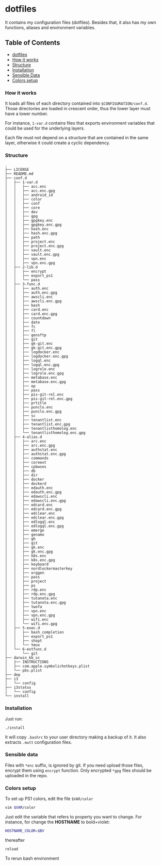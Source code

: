 # dotfiles
It contains my configuration files (dotfiles). Besides that, it also has my own
functions, aliases and environment variables.

## Table of Contents
* [dotfiles](#dotfiles)
* [How it works](#how-it-works)
* [Structure](#structure)
* [Installation](#installation)
* [Sensible Data](#sensible-data)
* [Colors setup](#colors-setup)


### How it works
It loads all files of each directory contained into `$CONFIGURATION/conf.d`. Those
directories are loaded in crescent order, thus the lower layer must have a lower
number.

For instance, `1-var.d` contains files that exports environment variables that
could be used for the underlying layers.

Each file must not depend on a structure that are contained in the same layer,
otherwise it could create a cyclic dependency.

### Structure
``` shell
.
├── LICENSE
├── README.md
├── conf.d
│   ├── 1-var.d
│   │   ├── acc.enc
│   │   ├── acc.enc.gpg
│   │   ├── android_id
│   │   ├── color
│   │   ├── conf
│   │   ├── core
│   │   ├── dev
│   │   ├── gpg
│   │   ├── gpgkey.enc
│   │   ├── gpgkey.enc.gpg
│   │   ├── hash.enc
│   │   ├── hash.enc.gpg
│   │   ├── path
│   │   ├── project.enc
│   │   ├── project.enc.gpg
│   │   ├── vault.enc
│   │   ├── vault.enc.gpg
│   │   ├── vpn.enc
│   │   ├── vpn.enc.gpg
│   ├── 2-lib.d
│   │   ├── encrypt
│   │   ├── export_ps1
│   │   └── pass
│   ├── 3-func.d
│   │   ├── auth.enc
│   │   ├── auth.enc.gpg
│   │   ├── awscli.enc
│   │   ├── awscli.enc.gpg
│   │   ├── bash
│   │   ├── card.enc
│   │   ├── card.enc.gpg
│   │   ├── countdown
│   │   ├── date
│   │   ├── fc
│   │   ├── fl
│   │   ├── gensftp
│   │   ├── git
│   │   ├── gk-git.enc
│   │   ├── gk-git.enc.gpg
│   │   ├── logdocker.enc
│   │   ├── logdocker.enc.gpg
│   │   ├── logql.enc
│   │   ├── logql.enc.gpg
│   │   ├── logrole.enc
│   │   ├── logrole.enc.gpg
│   │   ├── metabase.enc
│   │   ├── metabase.enc.gpg
│   │   ├── op
│   │   ├── pass
│   │   ├── pis-git-rel.enc
│   │   ├── pis-git-rel.enc.gpg
│   │   ├── prtitle
│   │   ├── punclo.enc
│   │   ├── punclo.enc.gpg
│   │   ├── sc
│   │   ├── tenantlist.enc
│   │   ├── tenantlist.enc.gpg
│   │   ├── tenantlisthomolog.enc
│   │   └── tenantlisthomolog.enc.gpg
│   ├── 4-alias.d
│   │   ├── arc.enc
│   │   ├── arc.enc.gpg
│   │   ├── authstat.enc
│   │   ├── authstat.enc.gpg
│   │   ├── commands
│   │   ├── coreext
│   │   ├── cpbwses
│   │   ├── db
│   │   ├── dir
│   │   ├── docker
│   │   ├── dockerd
│   │   ├── edauth.enc
│   │   ├── edauth.enc.gpg
│   │   ├── edawscli.enc
│   │   ├── edawscli.enc.gpg
│   │   ├── edcard.enc
│   │   ├── edcard.enc.gpg
│   │   ├── edclear.enc
│   │   ├── edclear.enc.gpg
│   │   ├── edlogql.enc
│   │   ├── edlogql.enc.gpg
│   │   ├── emerge
│   │   ├── genamo
│   │   ├── gh
│   │   ├── git
│   │   ├── gk.enc
│   │   ├── gk.enc.gpg
│   │   ├── k8s.enc
│   │   ├── k8s.enc.gpg
│   │   ├── keyboard
│   │   ├── nordlockermasterkey
│   │   ├── orggen
│   │   ├── pass
│   │   ├── project
│   │   ├── ps
│   │   ├── rdp.enc
│   │   ├── rdp.enc.gpg
│   │   ├── tutanota.enc
│   │   ├── tutanota.enc.gpg
│   │   ├── twofa
│   │   ├── vpn.enc
│   │   ├── vpn.enc.gpg
│   │   ├── wifi.enc
│   │   └── wifi.enc.gpg
│   ├── 5-exec.d
│   │   ├── bash_completion
│   │   ├── export_ps1
│   │   ├── shopt
│   │   └── tmux
│   └── 6-extfunc.d
│       └── git
├── darwin_kb_sc
│   ├── INSTRUCTIONS
│   ├── com.apple.symbolichotkeys.plist
│   └── pbs.plist
├── dep
├── i3
│   └── config
├── i3status
│   └── config
└── install
```

### Installation
Just run:
``` sh
./install
```

It will copy `.bashrc` to your user directory making a backup of it. It also
extracts `.mutt` configuration files.

### Sensible data
Files with `*enc` suffix, is ignored by git. If you need upload those files,
encrypt them using `encrypt` function. Only encrypted `*gpg` files should be
uploaded in the repo.

### Colors setup
To set up PS1 colors, edit the file `$VAR/color`

``` bash
vim $VAR/color
```

Just edit the variable that refers to property you want to change.
For instance, for change the **HOSTNAME** to bold+violet:

```  bash
HOSTNAME_COLOR=$BV
```

thereafter

``` bash
reload
```

To rerun bash environment
